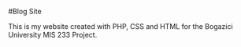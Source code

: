 #Blog Site

This is my website created with PHP, CSS and HTML for the Bogazici University MIS 233 Project. 
